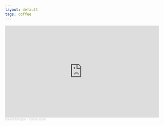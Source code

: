 ```yaml
---
layout: default
tags: coffee
---
```


<iframe width="100%" height="300" scrolling="no" frameborder="no" allow="autoplay" src="https://w.soundcloud.com/player/?url=https%3A//api.soundcloud.com/tracks/1172537086&color=%23ff5500&auto_play=false&hide_related=false&show_comments=true&show_user=true&show_reposts=false&show_teaser=true&visual=true"></iframe><div style="font-size: 10px; color: #cccccc;line-break: anywhere;word-break: normal;overflow: hidden;white-space: nowrap;text-overflow: ellipsis; font-family: Interstate,Lucida Grande,Lucida Sans Unicode,Lucida Sans,Garuda,Verdana,Tahoma,sans-serif;font-weight: 100;"><a href="https://soundcloud.com/user-210244484" title="Daniel Allington" target="_blank" style="color: #cccccc; text-decoration: none;">Daniel Allington</a> · <a href="https://soundcloud.com/user-210244484/coffee-audio" title="Coffee audio" target="_blank" style="color: #cccccc; text-decoration: none;">Coffee audio</a></div>
